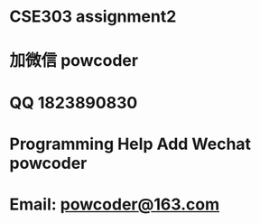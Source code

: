 # CSE303 assignment2
# 加微信 powcoder

# QQ 1823890830

# Programming Help Add Wechat powcoder

# Email: powcoder@163.com


